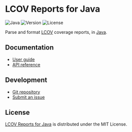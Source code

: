 # LCOV Reports for Java
![Java](https://badgen.net/badge/java/%3E%3D21.0.0/green) ![Version](https://badgen.net/badge/project/v2.0.0/blue) ![License](https://badgen.net/badge/license/MIT/blue)

Parse and format [LCOV](https://github.com/linux-test-project/lcov) coverage reports,
in [Java](https://www.oracle.com/java).

## Documentation
- [User guide](https://docs.belin.io/lcov.java)
- [API reference](https://docs.belin.io/lcov.java/api)

## Development
- [Git repository](https://github.com/cedx/lcov.java)
- [Submit an issue](https://github.com/cedx/lcov.java/issues)

## License
[LCOV Reports for Java](https://github.com/cedx/lcov.java) is distributed under the MIT License.
